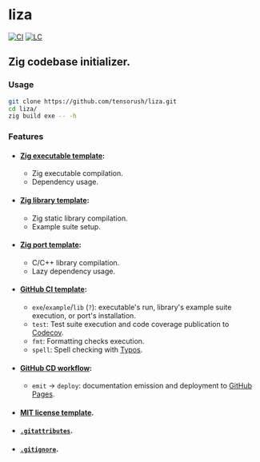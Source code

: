 # liza

[![CI][ci-shd]][ci-url]
[![LC][lc-shd]][lc-url]

## Zig codebase initializer.

### Usage

```sh
git clone https://github.com/tensorush/liza.git
cd liza/
zig build exe -- -h
```

### Features

- #### [Zig executable template](src/templates/exe/):
    - Zig executable compilation.
    - Dependency usage.

- #### [Zig library template](src/templates/lib/):
    - Zig static library compilation.
    - Example suite setup.

- #### [Zig port template](src/templates/prt/):
    - C/C++ library compilation.
    - Lazy dependency usage.

- #### [GitHub CI template](src/templates/.github/workflows/ci.yaml):
    - `exe`/`example`/`lib` (`?`): executable's run, library's example suite execution, or port's installation.
    - `test`: Test suite execution and code coverage publication to [Codecov](https://docs.codecov.com/docs/github-2-getting-a-codecov-account-and-uploading-coverage#install-the-github-app-integration).
    - `fmt`: Formatting checks execution.
    - `spell`: Spell checking with [Typos](https://github.com/crate-ci/typos).

- #### [GitHub CD workflow](src/templates/.github/workflows/cd.yaml):
    - `emit` -> `deploy`: documentation emission and deployment to [GitHub Pages](https://docs.github.com/en/pages/getting-started-with-github-pages/configuring-a-publishing-source-for-your-github-pages-site#publishing-with-a-custom-github-actions-workflow).

- #### [MIT license template](src/templates/LICENSE).

- #### [`.gitattributes`](src/templates/.gitattributes).

- #### [`.gitignore`](src/templates/.gitignore).

<!-- MARKDOWN LINKS -->

[ci-shd]: https://img.shields.io/github/actions/workflow/status/tensorush/liza/ci.yaml?branch=main&style=for-the-badge&logo=github&label=CI&labelColor=black
[ci-url]: https://github.com/tensorush/liza/blob/main/.github/workflows/ci.yaml
[lc-shd]: https://img.shields.io/github/license/tensorush/liza.svg?style=for-the-badge&labelColor=black
[lc-url]: https://github.com/tensorush/liza/blob/main/LICENSE
